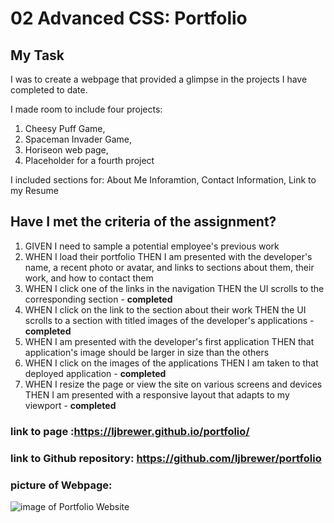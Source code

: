 # 02 Advanced CSS: Portfolio

## My Task

I was to create a webpage that provided a glimpse in the projects I have completed to date.

I made room to include four projects:
   1. Cheesy Puff Game, 
   2. Spaceman Invader Game, 
   3. Horiseon web page, 
   4. Placeholder for a fourth project

I included sections for:
    About Me Inforamtion, 
    Contact Information, 
    Link to my Resume

## Have I met the criteria of the assignment?

1. GIVEN I need to sample a potential employee's previous work
2. WHEN I load their portfolio
    THEN I am presented with the developer's name, a recent photo or avatar, and links to sections about them, their work, and how to contact them
3. WHEN I click one of the links in the navigation
    THEN the UI scrolls to the corresponding section - **completed**
4. WHEN I click on the link to the section about their work
    THEN the UI scrolls to a section with titled images of the developer's applications - **completed**
5. WHEN I am presented with the developer's first application
    THEN that application's image should be larger in size than the others
6. WHEN I click on the images of the applications
    THEN I am taken to that deployed application - **completed**
7. WHEN I resize the page or view the site on various screens and devices
    THEN I am presented with a responsive layout that adapts to my viewport - **completed**

### link to page :https://ljbrewer.github.io/portfolio/
### link to Github repository:  https://github.com/ljbrewer/portfolio

### picture of Webpage:
![image of Portfolio Website](https://ljbrewer.github.io/portfolio/assets/images/portfoliopage.png)

